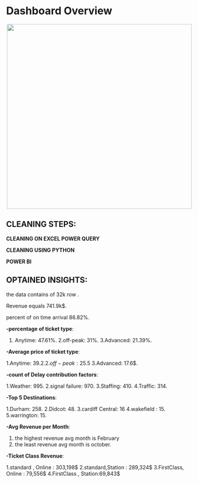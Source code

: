 <h1>Dashboard Overview</h1>

<p align="center">
  <img src="D:\AI\Projects\NTI Projects\Final Project\Screenshot (152).png" width="500"/>
</p>




## CLEANING STEPS:

**CLEANING ON EXCEL POWER QUERY**

**CLEANING USING PYTHON**

**POWER BI**


## OPTAINED INSIGHTS:

the data contains of 32k row .

Revenue equals 741.9k$.

percent of on time arrival 86.82%.


**-percentage of ticket type**:

1. Anytime: 47.61%.
2.off-peak: 31%.
3.Advanced: 21.39%.


**-Average price of ticket type**:

1.Anytime: 39.2$.
2.off-peak: 25.5$
3.Advanced: 17.6$.


**-count of Delay contribution factors**:

1.Weather: 995.
2.signal failure: 970.
3.Staffing: 410.
4.Traffic: 314.


**-Top 5 Destinations**:

1.Durham: 258.
2.Didcot: 48.
3.cardiff Central: 16
4.wakefield : 15.
5.warrington: 15.


**-Avg Revenue per Month**:

1. the highest revenue avg month is February
2. the least revenue avg month is october.


**-Ticket Class Revenue**:

1.standard , Online : 303,198$
2.standard,Station : 289,324$
3.FirstClass, Online : 79,556$
4.FirstClass , Station:69,843$


